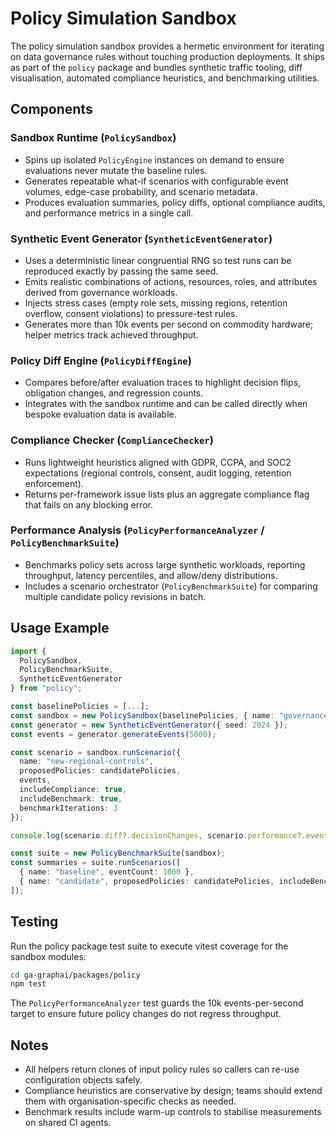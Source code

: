 # Policy Simulation Sandbox

The policy simulation sandbox provides a hermetic environment for iterating on data governance rules without touching production deployments. It ships as part of the `policy` package and bundles synthetic traffic tooling, diff visualisation, automated compliance heuristics, and benchmarking utilities.

## Components

### Sandbox Runtime (`PolicySandbox`)
- Spins up isolated `PolicyEngine` instances on demand to ensure evaluations never mutate the baseline rules.
- Generates repeatable what-if scenarios with configurable event volumes, edge-case probability, and scenario metadata.
- Produces evaluation summaries, policy diffs, optional compliance audits, and performance metrics in a single call.

### Synthetic Event Generator (`SyntheticEventGenerator`)
- Uses a deterministic linear congruential RNG so test runs can be reproduced exactly by passing the same seed.
- Emits realistic combinations of actions, resources, roles, and attributes derived from governance workloads.
- Injects stress cases (empty role sets, missing regions, retention overflow, consent violations) to pressure-test rules.
- Generates more than 10k events per second on commodity hardware; helper metrics track achieved throughput.

### Policy Diff Engine (`PolicyDiffEngine`)
- Compares before/after evaluation traces to highlight decision flips, obligation changes, and regression counts.
- Integrates with the sandbox runtime and can be called directly when bespoke evaluation data is available.

### Compliance Checker (`ComplianceChecker`)
- Runs lightweight heuristics aligned with GDPR, CCPA, and SOC2 expectations (regional controls, consent, audit logging, retention enforcement).
- Returns per-framework issue lists plus an aggregate compliance flag that fails on any blocking error.

### Performance Analysis (`PolicyPerformanceAnalyzer` / `PolicyBenchmarkSuite`)
- Benchmarks policy sets across large synthetic workloads, reporting throughput, latency percentiles, and allow/deny distributions.
- Includes a scenario orchestrator (`PolicyBenchmarkSuite`) for comparing multiple candidate policy revisions in batch.

## Usage Example

```ts
import {
  PolicySandbox,
  PolicyBenchmarkSuite,
  SyntheticEventGenerator
} from "policy";

const baselinePolicies = [...];
const sandbox = new PolicySandbox(baselinePolicies, { name: "governance-lab" });
const generator = new SyntheticEventGenerator({ seed: 2024 });
const events = generator.generateEvents(5000);

const scenario = sandbox.runScenario({
  name: "new-regional-controls",
  proposedPolicies: candidatePolicies,
  events,
  includeCompliance: true,
  includeBenchmark: true,
  benchmarkIterations: 3
});

console.log(scenario.diff?.decisionChanges, scenario.performance?.eventsPerSecond);

const suite = new PolicyBenchmarkSuite(sandbox);
const summaries = suite.runScenarios([
  { name: "baseline", eventCount: 1000 },
  { name: "candidate", proposedPolicies: candidatePolicies, includeBenchmark: true }
]);
```

## Testing

Run the policy package test suite to execute vitest coverage for the sandbox modules:

```bash
cd ga-graphai/packages/policy
npm test
```

The `PolicyPerformanceAnalyzer` test guards the 10k events-per-second target to ensure future policy changes do not regress throughput.

## Notes

- All helpers return clones of input policy rules so callers can re-use configuration objects safely.
- Compliance heuristics are conservative by design; teams should extend them with organisation-specific checks as needed.
- Benchmark results include warm-up controls to stabilise measurements on shared CI agents.
